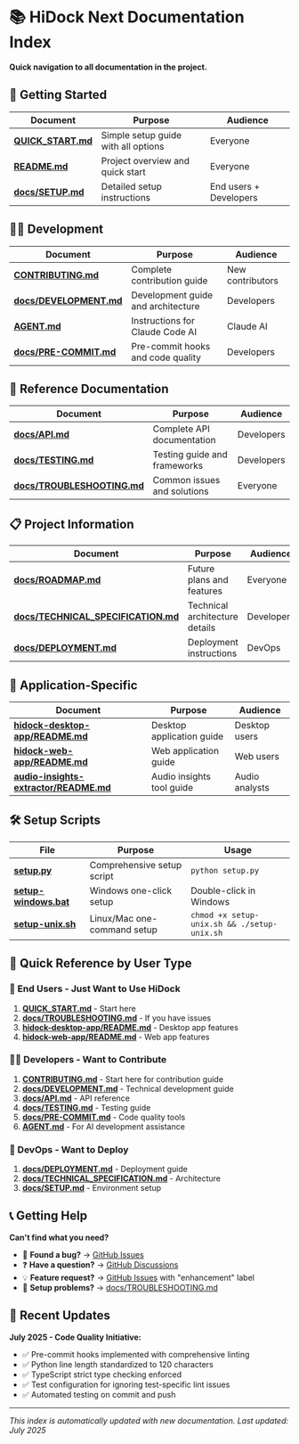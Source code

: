 # 📚 HiDock Next Documentation Index

**Quick navigation to all documentation in the project.**

## 🚀 Getting Started

| Document | Purpose | Audience |
|----------|---------|----------|
| **[QUICK_START.md](QUICK_START.md)** | Simple setup guide with all options | Everyone |
| **[README.md](README.md)** | Project overview and quick start | Everyone |
| **[docs/SETUP.md](docs/SETUP.md)** | Detailed setup instructions | End users + Developers |

## 👨‍💻 Development

| Document | Purpose | Audience |
|----------|---------|----------|
| **[CONTRIBUTING.md](CONTRIBUTING.md)** | Complete contribution guide | New contributors |
| **[docs/DEVELOPMENT.md](docs/DEVELOPMENT.md)** | Development guide and architecture | Developers |
| **[AGENT.md](AGENT.md)** | Instructions for Claude Code AI | Claude AI |
| **[docs/PRE-COMMIT.md](docs/PRE-COMMIT.md)** | Pre-commit hooks and code quality | Developers |

## 📖 Reference Documentation

| Document | Purpose | Audience |
|----------|---------|----------|
| **[docs/API.md](docs/API.md)** | Complete API documentation | Developers |
| **[docs/TESTING.md](docs/TESTING.md)** | Testing guide and frameworks | Developers |
| **[docs/TROUBLESHOOTING.md](docs/TROUBLESHOOTING.md)** | Common issues and solutions | Everyone |

## 📋 Project Information

| Document | Purpose | Audience |
|----------|---------|----------|
| **[docs/ROADMAP.md](docs/ROADMAP.md)** | Future plans and features | Everyone |
| **[docs/TECHNICAL_SPECIFICATION.md](docs/TECHNICAL_SPECIFICATION.md)** | Technical architecture details | Developers |
| **[docs/DEPLOYMENT.md](docs/DEPLOYMENT.md)** | Deployment instructions | DevOps |

## 📱 Application-Specific

| Document | Purpose | Audience |
|----------|---------|----------|
| **[hidock-desktop-app/README.md](hidock-desktop-app/README.md)** | Desktop application guide | Desktop users |
| **[hidock-web-app/README.md](hidock-web-app/README.md)** | Web application guide | Web users |
| **[audio-insights-extractor/README.md](audio-insights-extractor/README.md)** | Audio insights tool guide | Audio analysts |

## 🛠️ Setup Scripts

| File | Purpose | Usage |
|------|---------|-------|
| **[setup.py](setup.py)** | Comprehensive setup script | `python setup.py` |
| **[setup-windows.bat](setup-windows.bat)** | Windows one-click setup | Double-click in Windows |
| **[setup-unix.sh](setup-unix.sh)** | Linux/Mac one-command setup | `chmod +x setup-unix.sh && ./setup-unix.sh` |

## 🎯 Quick Reference by User Type

### **👤 End Users - Just Want to Use HiDock**
1. **[QUICK_START.md](QUICK_START.md)** - Start here
2. **[docs/TROUBLESHOOTING.md](docs/TROUBLESHOOTING.md)** - If you have issues
3. **[hidock-desktop-app/README.md](hidock-desktop-app/README.md)** - Desktop app features
4. **[hidock-web-app/README.md](hidock-web-app/README.md)** - Web app features

### **👨‍💻 Developers - Want to Contribute**
1. **[CONTRIBUTING.md](CONTRIBUTING.md)** - Start here for contribution guide
2. **[docs/DEVELOPMENT.md](docs/DEVELOPMENT.md)** - Technical development guide
3. **[docs/API.md](docs/API.md)** - API reference
4. **[docs/TESTING.md](docs/TESTING.md)** - Testing guide
5. **[docs/PRE-COMMIT.md](docs/PRE-COMMIT.md)** - Code quality tools
6. **[AGENT.md](AGENT.md)** - For AI development assistance

### **🚀 DevOps - Want to Deploy**
1. **[docs/DEPLOYMENT.md](docs/DEPLOYMENT.md)** - Deployment guide
2. **[docs/TECHNICAL_SPECIFICATION.md](docs/TECHNICAL_SPECIFICATION.md)** - Architecture
3. **[docs/SETUP.md](docs/SETUP.md)** - Environment setup

## 📞 Getting Help

**Can't find what you need?**
- 🐛 **Found a bug?** → [GitHub Issues](https://github.com/sgeraldes/hidock-next/issues)
- ❓ **Have a question?** → [GitHub Discussions](https://github.com/sgeraldes/hidock-next/discussions)
- 💡 **Feature request?** → [GitHub Issues](https://github.com/sgeraldes/hidock-next/issues) with "enhancement" label
- 🔧 **Setup problems?** → [docs/TROUBLESHOOTING.md](docs/TROUBLESHOOTING.md)

## 🎯 Recent Updates

**July 2025 - Code Quality Initiative:**
- ✅ Pre-commit hooks implemented with comprehensive linting
- ✅ Python line length standardized to 120 characters
- ✅ TypeScript strict type checking enforced
- ✅ Test configuration for ignoring test-specific lint issues
- ✅ Automated testing on commit and push

---
*This index is automatically updated with new documentation. Last updated: July 2025*

